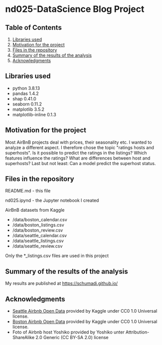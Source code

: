 # nd025-DataScience Blog Project

## Table of Contents

1. [Libraries used](#libraries-used)
1. [Motivation for the project](#motivation-for-the-project)
1. [Files in the repository](#files-in-the-repository)
1. [Summary of the results of the analysis](#summary-of-the-results-of-the-analysis)
1. [Acknowledgments](acknowledgments)


## Libraries used
* python                    3.8.13
* pandas                    1.4.2
* shap                      0.41.0
* seaborn                   0.11.2
* matplotlib                3.5.2
* matplotlib-inline         0.1.3 

## Motivation for the project
Most AirBnB projects deal with prices, their seasonality etc. I wanted to analyze a different aspect. I therefore chose the topic "ratings hosts and superhosts". Is it possible to predict the ratings in the listings? Which features influence the ratings? What are differences between host and superhosts? Last but not least: Can a model predict the superhost status.

## Files in the repository

README.md - this file

nd025.ipynd - the Jupyter notebook I created

AirBnB datasets from Kaggle
* /data/boston_calendar.csv
* /data/boston_listings.csv
* /data/boston_review.csv
* /data/seattle_calendar.csv
* /data/seattle_listings.csv
* /data/seattle_review.csv

Only the *_listings.csv files are used in this project

## Summary of the results of the analysis

My results are published at https://schumadi.github.io/

## Acknowledgments
* [Seattle Airbnb Open Data](https://www.kaggle.com/datasets/airbnb/seattle) provided by Kaggle under CC0 1.0 Universal license.
* [Boston Airbnb Open Data](https://www.kaggle.com/datasets/airbnb/boston) provided by Kaggle under CC0 1.0 Universal license.
* Foto of Airbnb host Yoshiko provided by Yoshiko unter Attribution-ShareAlike 2.0 Generic (CC BY-SA 2.0) license


